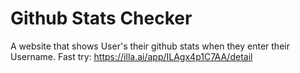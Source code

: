 # Github Stats Checker
A website that shows User's their github stats when they enter their Username.
Fast try: https://illa.ai/app/ILAgx4p1C7AA/detail
